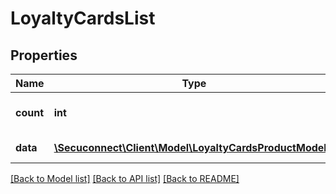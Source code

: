 # LoyaltyCardsList

## Properties
Name | Type | Description | Notes
------------ | ------------- | ------------- | -------------
**count** | **int** | Number of existing loyalty cards | 
**data** | [**\Secuconnect\Client\Model\LoyaltyCardsProductModel[]**](LoyaltyCardsProductModel.md) | GET Loyalty/Cards | 

[[Back to Model list]](../README.md#documentation-for-models) [[Back to API list]](../README.md#documentation-for-api-endpoints) [[Back to README]](../../README.md)



